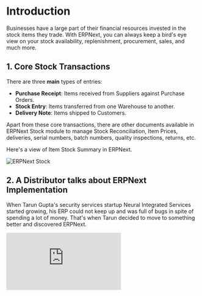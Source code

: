 <!-- add-breadcrumbs -->
# Introduction

Businesses have a large part of their financial resources invested in the stock items they trade. With ERPNext, you can always keep a bird's eye view on your stock availability, replenishment, procurement, sales, and much more.

## 1. Core Stock Transactions
There are three **main** types of entries:

* **Purchase Receipt**: Items received from Suppliers against Purchase Orders.
* **Stock Entry**: Items transferred from one Warehouse to another.
* **Delivery Note**: Items shipped to Customers.

Apart from these core transactions, there are other documents available in ERPNext Stock module to manage Stock Reconciliation, Item Prices, deliveries, serial numbers, batch numbers, quality inspections, returns, etc.

Here's a view of Item Stock Summary in ERPNext.

<img class="screenshot" alt="ERPNext Stock" src="{{docs_base_url}}/v12/assets/img/stock/stock-hero.png">

## 2. A Distributor talks about ERPNext Implementation

When Tarun Gupta's security services startup Neural Integrated Services started growing, his ERP could not keep up and was full of bugs in spite of spending a lot of money. That's when Tarun decided to move to something better and discovered ERPNext.

<div>
    <div class='embed-container'>
        <iframe src='https://www.youtube.com/embed/7tPifRTfbGo' frameborder='0' allowfullscreen>
        </iframe>
    </div>
</div>

